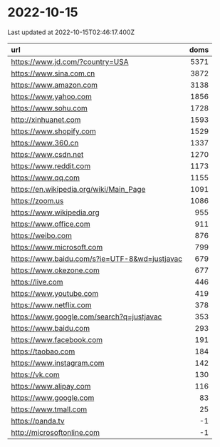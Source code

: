 # 2022-10-15

<!-- BEGIN -->
Last updated at 2022-10-15T02:46:17.400Z

url | doms
:- | -:
https://www.jd.com/?country=USA | 5371
https://www.sina.com.cn | 3872
https://www.amazon.com | 3138
https://www.yahoo.com | 1856
https://www.sohu.com | 1728
http://xinhuanet.com | 1593
https://www.shopify.com | 1529
https://www.360.cn | 1337
https://www.csdn.net | 1270
https://www.reddit.com | 1173
https://www.qq.com | 1155
https://en.wikipedia.org/wiki/Main_Page | 1091
https://zoom.us | 1086
https://www.wikipedia.org | 955
https://www.office.com | 911
https://weibo.com | 876
https://www.microsoft.com | 799
https://www.baidu.com/s?ie=UTF-8&wd=justjavac | 679
https://www.okezone.com | 677
https://live.com | 446
https://www.youtube.com | 419
https://www.netflix.com | 378
https://www.google.com/search?q=justjavac | 353
https://www.baidu.com | 293
https://www.facebook.com | 191
https://taobao.com | 184
https://www.instagram.com | 142
https://vk.com | 130
https://www.alipay.com | 116
https://www.google.com | 83
https://www.tmall.com | 25
https://panda.tv | -1
http://microsoftonline.com | -1
<!-- END -->
